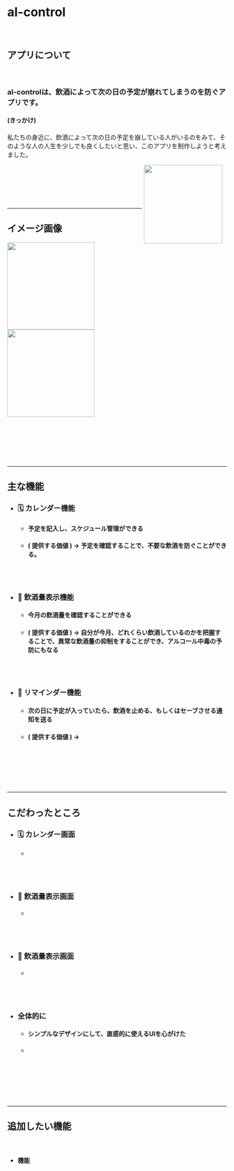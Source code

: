# al-control

<br>

## アプリについて
<br>

### al-controlは、飲酒によって次の日の予定が崩れてしまうのを防ぐアプリです。

#### (きっかけ)

私たちの身近に、飲酒によって次の日の予定を崩している人がいるのをみて、そのような人の人生を少しでも良くしたいと思い、このアプリを制作しようと考えました。

<div style="float: right; margin: 0 10px 10px 5px;">
  <img src="" width="180" height="180">
</div>

<br>
<br>
<br>
<br>
<br>

***
## イメージ画像
<img src="" width="200"> <img src="./images/新規登録画面.png" width="200"> 

<br>
<br>
<br>
<br>
<br>

***
## 主な機能

- ### 🗓️ カレンダー機能

  - #### 予定を記入し、スケジュール管理ができる

  - #### ( 提供する価値 ) → 予定を確認することで、不要な飲酒を防ぐことができる。

  <br>
  <br>

- ### 🍺 飲酒量表示機能

  - #### 今月の飲酒量を確認することができる

  - #### ( 提供する価値 ) → 自分が今月、どれくらい飲酒しているのかを把握することで、異常な飲酒量の抑制をすることができ、アルコール中毒の予防にもなる

  <br>
  <br>

- ### 📣 リマインダー機能

  - #### 次の日に予定が入っていたら、飲酒を止める、もしくはセーブさせる通知を送る

  - #### ( 提供する価値 ) → 

<br>
<br>
<br>
<br>
<br>

***
## こだわったところ

- ### 🗓️ カレンダー画面

  - #### 

<br>
<br>

- ### 🍺 飲酒量表示画面

  - #### 
<br>
<br>

- ### 📣 飲酒量表示画面

  - #### 
<br>
<br>

- ### 全体的に

  - #### シンプルなデザインにして、直感的に使えるUIを心がけた

  - #### 

<br>
<br>
<br>
<br>
<br>

***
## 追加したい機能

<br>

- #### 機能


<br>
<br>
<br>
<br>
<br>
